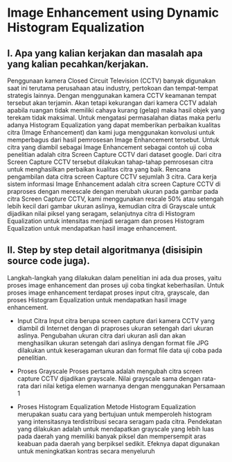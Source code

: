 # Image Enhancement using Dynamic Histogram Equalization
## I. Apa yang kalian kerjakan dan masalah apa yang kalian pecahkan/kerjakan.

  Penggunaan kamera Closed Circuit Television (CCTV) banyak digunakan saat ini terutama perusahaan atau industry, pertokoan dan tempat-tempat strategis lainnya. Dengan menggunakan kamera CCTV keamanan tempat tersebut akan terjamin. Akan tetapi kekurangan dari kamera CCTV adalah apabila ruangan tidak memiliki cahaya kurang (gelap) maka hasil objek yang terekam tidak maksimal. Untuk mengatasi permasalahan diatas maka perlu adanya Histogram Equalization yang dapat memberikan perbaikan kualitas citra (Image Enhancement) dan kami juga menggunakan konvolusi untuk memperbagus dari hasil pemrosesan Image Enhancement tersebut. Untuk citra yang diambil sebagai Image Enhancement sebagai contoh uji coba penelitian adalah citra Screen Capture CCTV dari dataset google. Dari citra Screen Capture CCTV tersebut dilakukan tahap-tahap pemrosesan citra untuk menghasilkan perbaikan kualitas citra yang baik. Rencana pengambilan data citra screen Capture CCTV sejumlah 3 citra. Cara kerja sistem informasi Image Enhancement adalah citra screen Capture CCTV di praproses dengan merescale dengan merubah ukuran pada gambar pada citra Screen Capture CCTV, kami menggunakan rescale 50% atau setengah lebih kecil dari gambar ukuran aslinya, kemudian citra di Grayscale untuk dijadikan nilai piksel yang seragam, selanjutnya citra di Histogram Equalization  untuk intensitas menjadi seragam dan proses Histogram Equalization untuk mendapatkan hasil image enhancement.

## II.	Step by step detail algoritmanya (disisipin source code juga).
Langkah-langkah yang dilakukan dalam penelitian ini ada dua proses, yaitu proses image enhancement dan proses uji coba tingkat keberhasilan. Untuk proses image enhancement terdapat proses input citra, grayscale, dan proses Histogram Equalization untuk mendapatkan hasil image enhancement. 

-	Input Citra
Input citra berupa screen capture dari kamera CCTV yang diambil di Internet dengan di praproses ukuran setengah dari ukuran aslinya. Pengubahan ukuran citra dari ukuran asli dan akan menghasilkan ukuran setengah dari aslinya dengan format file JPG dilakukan untuk keseragaman ukuran dan format file data uji coba pada penelitian.
- Proses Grayscale
Proses pertama adalah mengubah citra screen capture CCTV dijadikan grayscale. Nilai grayscale sama dengan rata-rata dari nilai ketiga elemen warnanya dengan menggunakan Persamaan 1

- Proses Histogram Equalization
Metode Histogram Equalization merupakan suatu cara yang bertujuan untuk memperoleh histogram yang intensitasnya terdistribusi secara seragam pada citra. Pendekatan yang dilakukan adalah untuk mendapatkan grayscale yang lebih luas pada daerah yang memiliki banyak piksel dan mempersempit aras keabuan pada daerah yang berpiksel sedikit. Efeknya dapat digunakan untuk meningkatkan kontras secara menyeluruh

